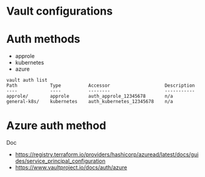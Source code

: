 Vault configurations
===

# Auth methods

- approle
- kubernetes
- azure

```
vault auth list
Path            Type          Accessor                    Description
----            ----          --------                    -----------
approle/        approle       auth_approle_12345678       n/a
general-k8s/    kubernetes    auth_kubernetes_12345678    n/a
```

# Azure auth method

Doc
- https://registry.terraform.io/providers/hashicorp/azuread/latest/docs/guides/service_principal_configuration
- https://www.vaultproject.io/docs/auth/azure
